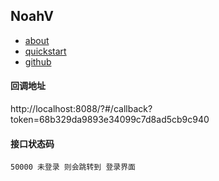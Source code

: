 ## NoahV
* [about](http://noahv.org/#/guide/about)
* [quickstart](http://noahv.org/#/guide/quickstart)
* [github](https://github.com/baidu/NoahV)


#### 回调地址
http://localhost:8088/?#/callback?token=68b329da9893e34099c7d8ad5cb9c940

#### 接口状态码
``
50000 未登录 则会跳转到 登录界面
``
